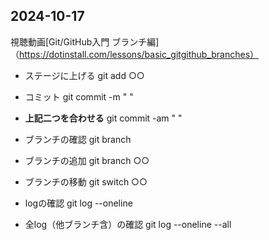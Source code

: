 ## 2024-10-17
視聴動画[Git/GitHub入門 ブランチ編]（https://dotinstall.com/lessons/basic_gitgithub_branches）  

- ステージに上げる
git add ○○  
- コミット
git commit -m " "
- **上記二つを合わせる**
git commit -am " "

- ブランチの確認
git branch
- ブランチの追加
git branch ○○
- ブランチの移動
git switch ○○
- logの確認
git log --oneline
- 全log（他ブランチ含）の確認
git log --oneline --all
